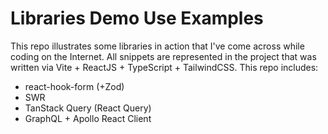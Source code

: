 # Libraries Demo Use Examples

This repo illustrates some libraries in action that I've come across while coding on the Internet. All snippets are represented in the project that was written via Vite + ReactJS + TypeScript + TailwindCSS. This repo includes:

-   react-hook-form (+Zod)
-   SWR
-   TanStack Query (React Query)
-   GraphQL + Apollo React Client
